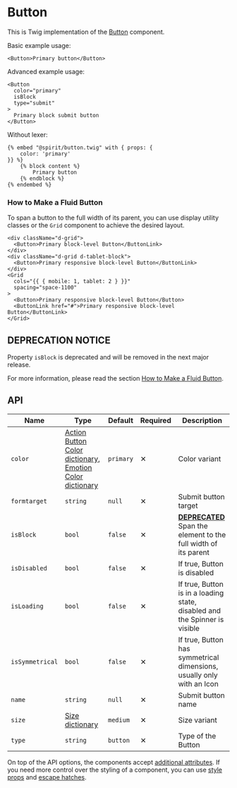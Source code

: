 # Button

This is Twig implementation of the [Button][button] component.

Basic example usage:

```twig
<Button>Primary button</Button>
```

Advanced example usage:

```twig
<Button
  color="primary"
  isBlock
  type="submit"
>
  Primary block submit button
</Button>
```

Without lexer:

```twig
{% embed "@spirit/button.twig" with { props: {
    color: 'primary'
}} %}
    {% block content %}
        Primary button
    {% endblock %}
{% endembed %}
```

### How to Make a Fluid Button

To span a button to the full width of its parent, you can use display utility classes or the `Grid` component to achieve the desired layout.

```twig
<div className="d-grid">
  <Button>Primary block-level Button</ButtonLink>
</div>
<div className="d-grid d-tablet-block">
  <Button>Primary responsive block-level Button</ButtonLink>
</div>
<Grid
  cols="{{ { mobile: 1, tablet: 2 } }}"
  spacing="space-1100"
>
  <Button>Primary responsive block-level Button</Button>
  <ButtonLink href="#">Primary responsive block-level Button</ButtonLink>
</Grid>
```

## DEPRECATION NOTICE

Property `isBlock` is deprecated and will be removed in the next major release.

For more information, please read the section [How to Make a Fluid Button](#how-to-make-a-fluid-button).

## API

| Name            | Type                                                                                             | Default   | Required | Description                                                                            |
| --------------- | ------------------------------------------------------------------------------------------------ | --------- | -------- | -------------------------------------------------------------------------------------- |
| `color`         | [Action Button Color dictionary][dictionary-color], [Emotion Color dictionary][dictionary-color] | `primary` | ✕        | Color variant                                                                          |
| `formtarget`    | `string`                                                                                         | `null`    | ✕        | Submit button target                                                                   |
| `isBlock`       | `bool`                                                                                           | `false`   | ✕        | [**DEPRECATED**](#deprecation-notice) Span the element to the full width of its parent |
| `isDisabled`    | `bool`                                                                                           | `false`   | ✕        | If true, Button is disabled                                                            |
| `isLoading`     | `bool`                                                                                           | `false`   | ✕        | If true, Button is in a loading state, disabled and the Spinner is visible             |
| `isSymmetrical` | `bool`                                                                                           | `false`   | ✕        | If true, Button has symmetrical dimensions, usually only with an Icon                  |
| `name`          | `string`                                                                                         | `null`    | ✕        | Submit button name                                                                     |
| `size`          | [Size dictionary][dictionary-size]                                                               | `medium`  | ✕        | Size variant                                                                           |
| `type`          | `string`                                                                                         | `button`  | ✕        | Type of the Button                                                                     |

On top of the API options, the components accept [additional attributes][readme-additional-attributes].
If you need more control over the styling of a component, you can use [style props][readme-style-props]
and [escape hatches][readme-escape-hatches].

[button]: https://github.com/lmc-eu/spirit-design-system/tree/main/packages/web/src/scss/components/Button
[dictionary-color]: https://github.com/lmc-eu/spirit-design-system/tree/main/docs/DICTIONARIES.md#color
[dictionary-size]: https://github.com/lmc-eu/spirit-design-system/tree/main/docs/DICTIONARIES.md#size
[readme-additional-attributes]: https://github.com/lmc-eu/spirit-design-system/blob/main/packages/web-twig/README.md#additional-attributes
[readme-style-props]: https://github.com/lmc-eu/spirit-design-system/blob/main/packages/web-twig/README.md#style-props
[readme-escape-hatches]: https://github.com/lmc-eu/spirit-design-system/blob/main/packages/web-twig/README.md#escape-hatches
